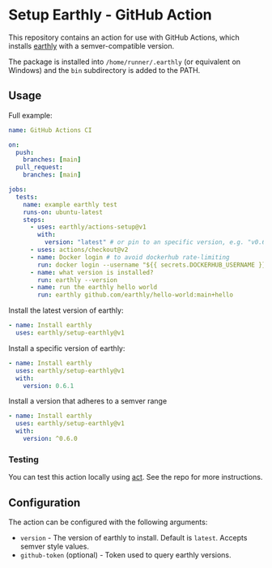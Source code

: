 # Setup Earthly - GitHub Action

This repository contains an action for use with GitHub Actions, which installs [earthly](https://github.com/earthly/earthly) with a semver-compatible version.

The package is installed into `/home/runner/.earthly` (or equivalent on Windows) and the `bin` subdirectory is added to the PATH.

## Usage

Full example:

```yml
name: GitHub Actions CI

on:
  push:
    branches: [main]
  pull_request:
    branches: [main]

jobs:
  tests:
    name: example earthly test
    runs-on: ubuntu-latest
    steps:
      - uses: earthly/actions-setup@v1
        with:
          version: "latest" # or pin to an specific version, e.g. "v0.6.10"
      - uses: actions/checkout@v2
      - name: Docker login # to avoid dockerhub rate-limiting
        run: docker login --username "${{ secrets.DOCKERHUB_USERNAME }}" --password "${{ secrets.DOCKERHUB_PASSWORD }}"
      - name: what version is installed?
        run: earthly --version
      - name: run the earthly hello world
        run: earthly github.com/earthly/hello-world:main+hello
```

Install the latest version of earthly:

```yaml
- name: Install earthly
  uses: earthly/setup-earthly@v1
```

Install a specific version of earthly:

```yaml
- name: Install earthly
  uses: earthly/setup-earthly@v1
  with:
    version: 0.6.1
```

Install a version that adheres to a semver range

```yaml
- name: Install earthly
  uses: earthly/setup-earthly@v1
  with:
    version: ^0.6.0
```

### Testing

You can test this action locally using [act](https://github.com/nektos/act). See the repo for more instructions.

## Configuration

The action can be configured with the following arguments:

- `version` - The version of earthly to install. Default is `latest`. Accepts semver style values.
- `github-token` (optional) - Token used to query earthly versions.
